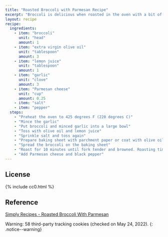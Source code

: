 ```yaml
---
title: "Roasted Broccoli with Parmesan Recipe"
excerpt: "Broccoli is delicious when roasted in the oven with a bit of olive oil, lemon and pepper."
layout: recipe
recipe:
  ingredients:
    - item: "broccoli"
      unit: "head"
      amount: 1
    - item: "extra virgin olive oil"
      unit: "tablespoon"
      amount: 3
    - item: "lemon juice"
      unit: "tablespoon"
      amount: 1
    - item: "garlic"
      unit: "clove"
      amount: 3
    - item: "Parmesan cheese"
      unit: "cup"
      amount: 0.25
    - item: "salt"
    - item: "pepper"
  steps:
    - "Preheat the oven to 425 degrees F (220 degrees C)"
    - "Mince the garlic"
    - "Put broccoli and minced garlic into a large bowl"
    - "Toss with olive oil and lemon juice"
    - "Sprinkle salt and toss again"
    - "Prepare baking sheet with parchment paper or coat with olive oil"
    - "Spread the broccoli on the baking sheet"
    - "Roast for 10 minutes until fork tender and browned. Roasting time will vary"
    - "Add Parmesan cheese and black pepper"
---
```


## License

{% include cc0.html %}

## Reference

[Simply Recipes - Roasted Broccoli With Parmesan](https://www.simplyrecipes.com/recipes/roasted_broccoli/)

Warning: 58 third-party tracking cookies (checked on May 24, 2022).
{: .notice--warning}